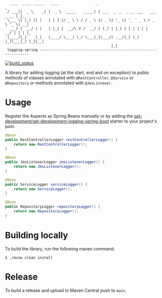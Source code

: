 ````
  ____  ____ _____   ____                 _                                  _   
 / ___||  _ \_   _| |  _ \  _____   _____| | ___  _ __  _ __ ___   ___ _ __ | |_ 
 \___ \| |_) || |   | | | |/ _ \ \ / / _ \ |/ _ \| '_ \| '_ ` _ \ / _ \ '_ \| __|
  ___) |  __/ | |   | |_| |  __/\ V /  __/ | (_) | |_) | | | | | |  __/ | | | |_ 
 |____/|_|    |_|   |____/ \___| \_/ \___|_|\___/| .__/|_| |_| |_|\___|_| |_|\__|
                                                 |_|                                           
 logging-spring -----------------------------------------------------------------
````

[![build_status](https://github.com/spt-development/spt-development-logging-spring/actions/workflows/build.yml/badge.svg)](https://github.com/spt-development/spt-development-logging-spring/actions)

A library for adding logging (at the start, end and on exception) to public methods of classes annotated with 
`@RestController`, `@Service` or `@Repository` or methods annotated with `@JmsListener`.

Usage
=====

Register the Aspects as Spring Beans manually or by adding the
[spt-development/spt-development-logging-spring-boot](https://github.com/spt-development/spt-development-logging-spring-boot)
starter to your project's pom.

```java
@Bean
public RestControllerLogger restControllerLogger() {
    return new RestControllerLogger();
}

@Bean
public JmsListenerLogger jmsListenerLogger() {
    return new JmsListenerLogger();
}

@Bean
public ServiceLogger serviceLogger() {
    return new ServiceLogger();
}

@Bean
public RepositoryLogger repositoryLogger() {
    return new RepositoryLogger();
}
```

Building locally
================

To build the library, run the following maven command:

```shell
$ ./mvnw clean install
```

Release
=======

To build a release and upload to Maven Central push to `main`.
